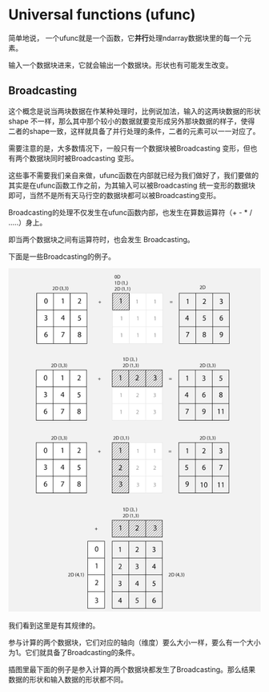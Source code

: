 # Universal functions \(ufunc\)

简单地说， 一个ufunc就是一个函数，它**并行**处理ndarray数据块里的每一个元素。

输入一个数据块进来，它就会输出一个数据块。形状也有可能发生改变。

## Broadcasting

这个概念是说当两块数据在作某种处理时，比例说加法，输入的这两块数据的形状shape 不一样，那么其中那个较小的数据就要变形成另外那块数据的样子，使得二者的shape一致，这样就具备了并行处理的条件，二者的元素可以一一对应了。

需要注意的是，大多数情况下，一般只有一个数据块被Broadcasting 变形，但也有两个数据块同时被Broadcasting 变形。

这些事不需要我们亲自来做，ufunc函数在内部就已经为我们做好了，我们要做的其实是在ufunc函数工作之前，为其输入可以被Broadcasting 统一变形的数据块即可，当然不是所有天马行空的数据块都可以被Broadcasting变形。

Broadcasting的处理不仅发生在ufunc函数内部，也发生在算数运算符（+ - \* / .....）身上。

即当两个数据块之间有运算符时，也会发生 Broadcasting。

下面是一些Broadcasting的例子。

![](/assets/Broadcasting.png)

我们看到这里是有其规律的。

参与计算的两个数据块，它们对应的轴向（维度）要么大小一样，要么有一个大小为1。它们就具备了Broadcasting的条件。

插图里最下面的例子是参入计算的两个数据块都发生了Broadcasting。那么结果数据的形状和输入数据的形状都不同。

